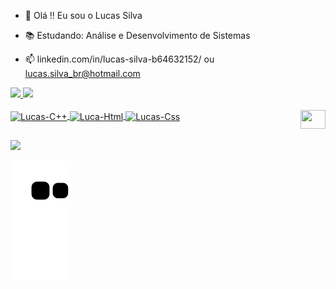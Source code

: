 - 👋 Olá !! Eu sou o Lucas Silva

- 📚 Estudando: Análise e Desenvolvimento de Sistemas

- 📫 linkedin.com/in/lucas-silva-b64632152/  ou
                       lucas.silva_br@hotmail.com

<div>
  <a href="https://github.com/Lucasilvabr">
  <img height="180em" src="https://github-readme-stats.vercel.app/api?username=Lucasilvabr&show_icons=true&theme=dark&include_all_commits=true&count_private=true"/>
  <img height="180em" src="https://github-readme-stats.vercel.app/api/top-langs/?username=Lucasilvabr&layout=compact&langs_count=7&theme=dark"/>
</div>
 
<div style="display: inline_block"><br>
  <img align="center" alt="Lucas-C++" height="30" width="40" src="https://cdn.jsdelivr.net/gh/devicons/devicon/icons/cplusplus/cplusplus-original.svg" />
  <img align="center" alt="Luca-Html" height="30" width="40" src="https://cdn.jsdelivr.net/gh/devicons/devicon/icons/html5/html5-original.svg" />
  <img align="center" alt="Lucas-Css" height="30" width="40" src="https://cdn.jsdelivr.net/gh/devicons/devicon/icons/css3/css3-original.svg" />
  <img align="right" src="estecomputador/imagens/yoda.gif" height="30" width="40"
</div>

  ##
  
<div> 
  <a href="linkedin.com/in/lucas-silva-b64632152/ target="_blank"><img src="https://img.shields.io/badge/-LinkedIn-%230077B5?style=for-the-badge&logo=linkedin&logoColor=white" target="_blank"></a> 
  
  ![Snake animation](https://github.com/rafaballerini/rafaballerini/blob/output/github-contribution-grid-snake.svg)
